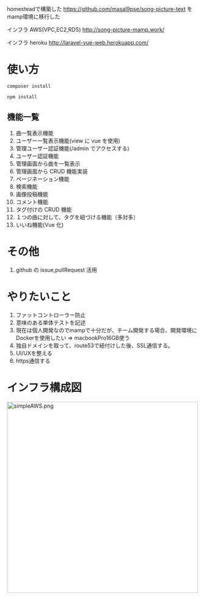 homesteadで構築した https://github.com/masal9pse/song-picture-text をmamp環境に移行した



インフラ AWS(VPC,EC2,RDS)  http://song-picture-mamp.work/



インフラ heroku http://laravel-vue-web.herokuapp.com/


# 使い方

```
composer install

npm install
```

## 機能一覧

1. 曲一覧表示機能
2. ユーザー一覧表示機能(view に vue を使用)
3. 管理ユーザー認証機能(/admin でアクセスする)
4. ユーザー認証機能
5. 管理画面から曲を一覧表示
6. 管理画面から CRUD 機能実装
7. ページネーション機能
8. 検索機能
9. 画像投稿機能
10. コメント機能
11. タグ付けの CRUD 機能
12. １つの曲に対して、タグを紐づける機能（多対多）
13. いいね機能(Vue 化)

# その他
1. github の issue,pullRequest 活用

# やりたいこと
1. ファットコントローラー防止
2. 意味のある単体テストを記述
3. 現在は個人開発なのでmampで十分だが、チーム開発する場合、開発環境にDockerを使用したい => macbookPro16GB使う  
4. 独自ドメインを取って、route53で紐付けした後、SSL通信する。
5. UI/UXを整える
6. https通信する

# インフラ構成図

<img width="500" alt="simpleAWS.png" src="https://qiita-image-store.s3.ap-northeast-1.amazonaws.com/0/439295/b01ed595-3477-a42d-7f80-e2815318e555.png">

